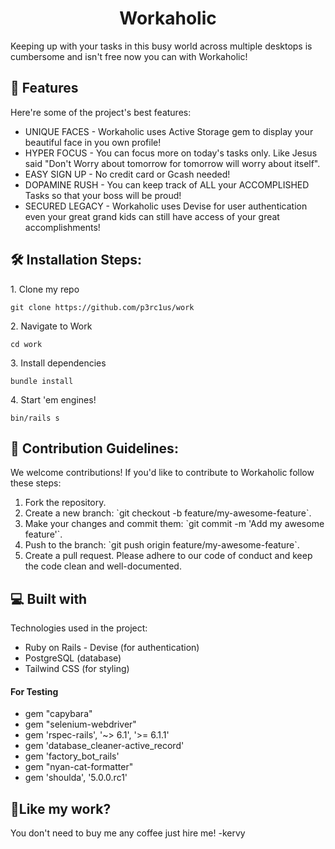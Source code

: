 <h1 align="center" id="title">Workaholic</h1>

<p id="description">Keeping up with your tasks in this busy world across multiple desktops is cumbersome and isn't free now you can with Workaholic!</p>

  
  
<h2>🧐 Features</h2>

Here're some of the project's best features:

*   UNIQUE FACES - Workaholic uses Active Storage gem to display your beautiful face in you own profile!
*   HYPER FOCUS - You can focus more on today's tasks only. Like Jesus said "Don't Worry about tomorrow for tomorrow will worry about itself".
*   EASY SIGN UP - No credit card or Gcash needed!
*   DOPAMINE RUSH - You can keep track of ALL your ACCOMPLISHED Tasks so that your boss will be proud!
*   SECURED LEGACY - Workaholic uses Devise for user authentication even your great grand kids can still have access of your great accomplishments!

<h2>🛠️ Installation Steps:</h2>

<p>1. Clone my repo</p>

```
git clone https://github.com/p3rc1us/work
```

<p>2. Navigate to Work</p>

```
cd work
```

<p>3. Install dependencies</p>

```
bundle install
```

<p>4. Start 'em engines!</p>

```
bin/rails s
```

<h2>🍰 Contribution Guidelines:</h2>

We welcome contributions! If you'd like to contribute to Workaholic follow these steps: 
1. Fork the repository. 
2. Create a new branch: \`git checkout -b feature/my-awesome-feature\`. 
3. Make your changes and commit them: \`git commit -m 'Add my awesome feature'\`. 
4. Push to the branch: \`git push origin feature/my-awesome-feature\`. 
5. Create a pull request. Please adhere to our code of conduct and keep the code clean and well-documented.

  
  
<h2>💻 Built with</h2>

Technologies used in the project:

*   Ruby on Rails - Devise (for authentication)
*   PostgreSQL (database)
*   Tailwind CSS (for styling)

<h4>For Testing</h4>

*   gem "capybara"
*   gem "selenium-webdriver"
*   gem 'rspec-rails', '~> 6.1', '>= 6.1.1'
*   gem 'database_cleaner-active_record'
*   gem 'factory_bot_rails'
*   gem "nyan-cat-formatter"
*   gem 'shoulda', '5.0.0.rc1'

<h2>💖Like my work?</h2>

You don't need to buy me any coffee just hire me! -kervy